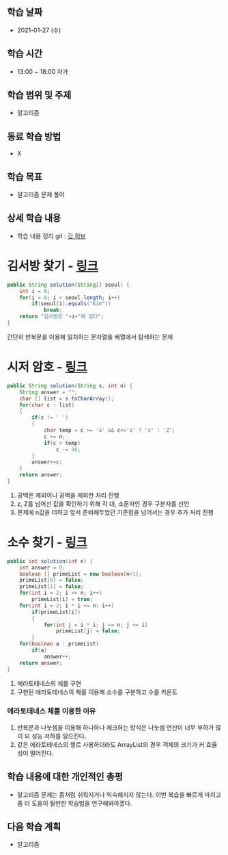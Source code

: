 학습 날짜
---
+ 2021-01-27 (수)

학습 시간
---
+ 13:00 ~ 18:00 자가

학습 범위 및 주제
---
+ 알고리즘

동료 학습 방법
---
+ X

학습 목표
---
+ 알고리즘 문제 풀이

상세 학습 내용
---
+ 학습 내용 정리 git : [깃 허브](https://github.com/kiskim/study)   

# 김서방 찾기 - [링크](https://programmers.co.kr/learn/courses/30/lessons/12919)

```java
public String solution(String[] seoul) {
	int i = 0;
	for(i = 0; i < seoul.length; i++)
		if(seoul[i].equals("Kim"))
			break;
	return "김서방은 "+i+"에 있다";
}
```

간단히 반복문을 이용해 일치하는 문자열을 배열에서 탐색하는 문제


# 시저 암호 - [링크](https://programmers.co.kr/learn/courses/30/lessons/12926)

```java
public String solution(String s, int n) {
	String answer = "";
	char [] list = s.toCharArray();
	for(char c : list)
	{
		if(c != ' ')
		{
			char temp = c >= 'a' && c<='z' ? 'z' : 'Z';
			c += n;
			if(c > temp)
				c -= 26;
		}
		answer+=c;
	}
	return answer;
}
```

1. 공백은 제외이니 공백을 제외한 처리 진행
2. z, Z를 넘어선 값을 확인하기 위해 각 대, 소문자인 경우 구분자를 선언
3. 문제에 n값을 더하고 앞서 준비해두었던 기준점을 넘어서는 경우 추가 처리 진행


# 소수 찾기 - [링크](https://programmers.co.kr/learn/courses/30/lessons/12921)

```java
public int solution(int n) {
	int answer = 0;
	boolean [] primeList = new boolean[n+1];
	primeList[0] = false;
	primeList[1] = false;
	for(int i = 2; i <= n; i++)
		primeList[i] = true;
	for(int i = 2; i * i <= n; i++)
		if(primeList[i])
		{
			for(int j = i * i; j <= n; j += i)
				primeList[j] = false;
		}
	for(boolean a : primeList)
		if(a)
			answer++;
	return answer;
}
```

1. 에라토테네스의 체를 구현
2. 구현된 에라토테네스의 체를 이용해 소수를 구분하고 수를 카운트

### 에라토테네스 체를 이용한 이유

1. 반복문과 나눗셈을 이용해 하나하나 체크하는 방식은 나눗셈 연산이 너무 부하가 많이 되 성능 저하를 일으킨다.
2. 같은 에라토테네스의 첼르 사용하더라도 ArrayList의 경우 객체의 크기가 커 효율성이 떨어진다.



학습 내용에 대한 개인적인 총평
---
+ 알고리즘 문제는 좀처럼 쉬워지거나 익숙해지지 않는다. 이번 복습을 빠르게 마치고 좀 더 도움이 될만한 학습법을 연구해봐야겠다.

다음 학습 계획
---
+ 알고리즘